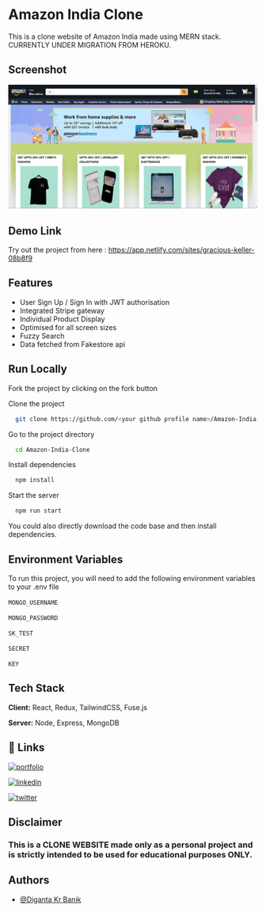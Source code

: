 
# Amazon India Clone

This is a clone website of Amazon India made using MERN stack. CURRENTLY UNDER MIGRATION FROM HEROKU.



## Screenshot

![App Screenshot](https://github.com/developer-diganta/Amazon-India-Clone/blob/main/Project%20Screenshot.JPG?raw=true)

## Demo Link

Try out the project from here : https://app.netlify.com/sites/gracious-keller-08b8f9


  
## Features

- User Sign Up / Sign In with JWT authorisation
- Integrated Stripe gateway
- Individual Product Display
- Optimised for all screen sizes
- Fuzzy Search
- Data fetched from Fakestore api

  
## Run Locally
Fork the project by clicking on the fork button

Clone the project

```bash
  git clone https://github.com/<your github profile name>/Amazon-India-Clone.git
```

Go to the project directory

```bash
  cd Amazon-India-Clone
```

Install dependencies

```bash
  npm install
```

Start the server

```bash
  npm run start
```
You could also directly download the code base and then install dependencies.


## Environment Variables

To run this project, you will need to add the following environment variables to your .env file

`MONGO_USERNAME`

`MONGO_PASSWORD`

`SK_TEST`

`SECRET`

`KEY`

  
## Tech Stack

**Client:** React, Redux, TailwindCSS, Fuse.js

**Server:** Node, Express, MongoDB

  
## 🔗 Links
[![portfolio](https://img.shields.io/badge/my_portfolio-000?style=for-the-badge&logo=ko-fi&logoColor=white)](https://digantakrbanik.codes)

[![linkedin](https://img.shields.io/badge/linkedin-0A66C2?style=for-the-badge&logo=linkedin&logoColor=white)](https://in.linkedin.com/in/diganta-kr-banik-1659121a7)

[![twitter](https://img.shields.io/badge/twitter-1DA1F2?style=for-the-badge&logo=twitter&logoColor=white)](https://twitter.com/banik_diganta)

  
## Disclaimer

### This is a CLONE WEBSITE made only as a personal project and is strictly intended to be used for educational purposes ONLY.

  
## Authors

- [@Diganta Kr Banik](https://www.github.com/developer-diganta)

  
